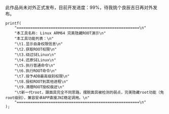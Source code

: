 此作品尚未对外正式发布，目前开发进度：99%，待我挑个良辰吉日再对外发布。

	printf(
		"======================================================\n"
		"本工具名称: Linux ARM64 完美隐藏ROOT演示\n"
		"本工具功能列表：\n"
		"\t1.显示自身权限信息\n"
		"\t2.获取ROOT权限\n"
		"\t3.绕过SELinux\n"
		"\t4.还原SELinux\n"
		"\t5.执行普通命令\n"
		"\t6.执行ROOT命令\n"
		"\t7.授予ADB最高级别权限\n"
		"\t8.授权ROOT到其他进程\n"
		"\t9.清理ROOT授权痕迹\n"
		"\t新一代root，跟面具完全不同思路，摆脱面具被检测的弱点，完美隐藏root功能（免root级别），兼容安卓APP直接JNI稳定调用。\n"
		"======================================================\n"
	);
